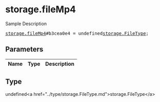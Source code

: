 # storage.fileMp4

Sample Description

<pre>
<a href="../constructor/storage.fileMp4.md">storage.fileMp4</a>#b3cea0e4 = undefined<a href="../type/storage.FileType.md">storage.FileType</a>;
</pre>

## Parameters

| Name | Type | Description |
|------|:----:|-------------|

## Type

undefined&lt;a href=&#34;../type/storage.FileType.md&#34;&gt;storage.FileType&lt;/a&gt;
